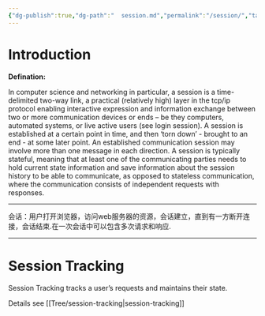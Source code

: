 ```yaml
---
{"dg-publish":true,"dg-path":"  session.md","permalink":"/session/","tags":["CS/web","CS/programming-languages/java/javaweb"],"created":"2022-08-14T01:08:44.995+08:00","updated":"2023-08-27T03:11:58.293+08:00"}
---
```



# Introduction

**Defination:**

In computer science and networking in particular, a session is a time-delimited two-way link, a practical (relatively high) layer in the tcp/ip protocol enabling interactive expression and information exchange between two or more communication devices or ends – be they computers, automated systems, or live active users (see login session). A session is established at a certain point in time, and then ‘torn down’ - brought to an end - at some later point. An established communication session may involve more than one message in each direction. A session is typically stateful, meaning that at least one of the communicating parties needs to hold current state information and save information about the session history to be able to communicate, as opposed to stateless communication, where the communication consists of independent requests with responses.

---

会话：用户打开浏览器，访问web服务器的资源，会话建立，直到有一方断开连接，会话结束.在一次会话中可以包含多次请求和响应.

---


# Session Tracking

Session Tracking tracks a user’s requests and maintains their state.

Details see [[Tree/session-tracking\|session-tracking]]